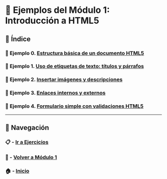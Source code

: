 # 🧪 Ejemplos del Módulo 1: Introducción a HTML5

## 📌 Índice

### 🧪 Ejemplo 0. [Estructura básica de un documento HTML5](./Enunciados/Ejemplo_0.md)  
### 🧪 Ejemplo 1. [Uso de etiquetas de texto: títulos y párrafos](./Enunciados/Ejemplo_1.md)  
### 🧪 Ejemplo 2. [Insertar imágenes y descripciones](./Enunciados/Ejemplo_2.md)  
### 🧪 Ejemplo 3. [Enlaces internos y externos](./Enunciados/Ejemplo_3.md)  
### 🧪 Ejemplo 4. [Formulario simple con validaciones HTML5](./Enunciados/Ejemplo_4.md)

---

## 🔁 Navegación

### 📋 - [Ir a Ejercicios](../Ejercicios/README.md)

### 📘 - [Volver a Módulo 1](../Modulo_1.md)

### 🏠 - [Inicio](../../README.md)
